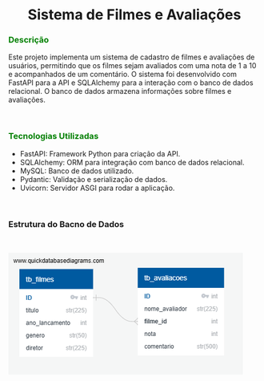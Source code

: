 # <center>Sistema de Filmes e Avaliações

### <font color="green">Descrição</font>
<p>Este projeto implementa um sistema de cadastro de filmes e avaliações de usuários, permitindo que os filmes sejam avaliados com uma nota de 1 a 10 e acompanhados de um comentário. O sistema foi desenvolvido com FastAPI para a API e SQLAlchemy para a interação com o banco de dados relacional. O banco de dados armazena informações sobre filmes e avaliações. </p>
<br>

### <font color="green">Tecnologias Utilizadas</font>
- FastAPI: Framework Python para criação da API.
- SQLAlchemy: ORM para integração com banco de dados relacional.
- MySQL: Banco de dados utilizado.
- Pydantic: Validação e serialização de dados.
- Uvicorn: Servidor ASGI para rodar a aplicação.

<br>


### Estrutura do Bacno de Dados
<br>

![Exemplo de Diagrama](img/relacao_db.png)

